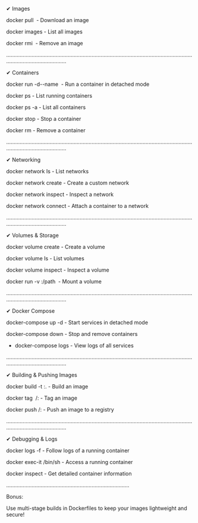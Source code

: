 ✔  Images

docker pull <image> - Download an image

docker images - List all images

docker rmi <image> - Remove an image


....................................................................................................................................................................

✔ Containers

docker run -d--name <container> <image> - Run a container in detached mode

docker ps - List running containers

docker ps -a - List all containers

docker stop <container> - Stop a container

docker rm <container> - Remove a container


....................................................................................................................................................................

✔ Networking

docker network Is - List networks

docker network create <name> - Create a custom network

docker network inspect <name> - Inspect a network

docker network connect <network> <container> - Attach a container to a network


....................................................................................................................................................................

✔ Volumes & Storage

docker volume create <name> - Create a volume

docker volume Is - List volumes

docker volume inspect <name> - Inspect a volume

docker run -v <volume>:/path <image> - Mount a volume


....................................................................................................................................................................

✔ Docker Compose

docker-compose up -d - Start services in detached mode

docker-compose down - Stop and remove containers

- docker-compose logs - View logs of all services

  
....................................................................................................................................................................

✔ Building & Pushing Images

docker build -t <image>:<tag>. - Build an image

docker tag <image> <repo>/<image>:<tag> - Tag an image

docker push <repo>/<image>:<tag> - Push an image to a registry



....................................................................................................................................................................

✔ Debugging & Logs

docker logs -f <container> - Follow logs of a running container

docker exec-it <container> /bin/sh - Access a running container

docker inspect <container> - Get detailed container information



..................................................................................

Bonus:

Use multi-stage builds in Dockerfiles to keep your images lightweight and secure!

